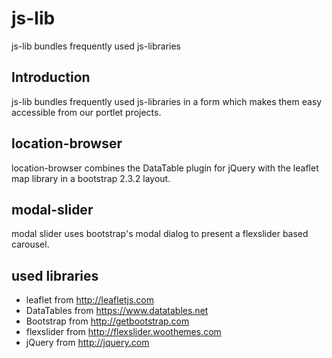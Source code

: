 # js-lib

js-lib bundles frequently used js-libraries 

## Introduction

js-lib bundles frequently used js-libraries in a form which makes them easy accessible from our portlet projects.

## location-browser

location-browser combines the DataTable plugin for jQuery with the leaflet map library in a bootstrap 2.3.2 layout.

## modal-slider

modal slider uses bootstrap's modal dialog to present a flexslider based carousel.

## used libraries

* leaflet from <a href="http://leafletjs.com/" target="_blank">http://leafletjs.com<a>
* DataTables from <a href="https://www.datatables.net" target="_blank">https://www.datatables.net</a>
* Bootstrap from <a href="http://getbootstrap.com/" target="_blank">http://getbootstrap.com</a>
* flexslider from <a href="http://flexslider.woothemes.com" target="_blank">http://flexslider.woothemes.com</a>
* jQuery from <a href="http://jquery.com" target="_blank">http://jquery.com</a>
